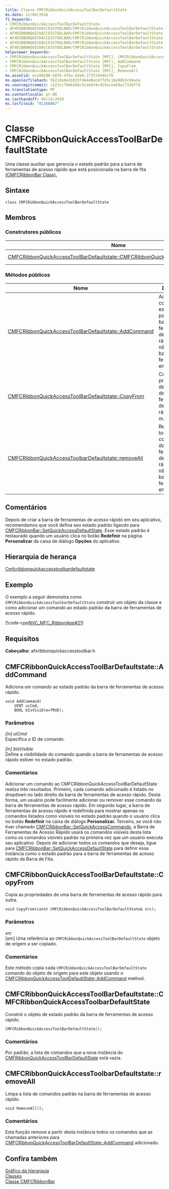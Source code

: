 ```yaml
---
title: Classe CMFCRibbonQuickAccessToolBarDefaultState
ms.date: 11/04/2016
f1_keywords:
- CMFCRibbonQuickAccessToolBarDefaultState
- AFXRIBBONQUICKACCESSTOOLBAR/CMFCRibbonQuickAccessToolBarDefaultState
- AFXRIBBONQUICKACCESSTOOLBAR/CMFCRibbonQuickAccessToolBarDefaultState::CMFCRibbonQuickAccessToolBarDefaultState
- AFXRIBBONQUICKACCESSTOOLBAR/CMFCRibbonQuickAccessToolBarDefaultState::AddCommand
- AFXRIBBONQUICKACCESSTOOLBAR/CMFCRibbonQuickAccessToolBarDefaultState::CopyFrom
- AFXRIBBONQUICKACCESSTOOLBAR/CMFCRibbonQuickAccessToolBarDefaultState::RemoveAll
helpviewer_keywords:
- CMFCRibbonQuickAccessToolBarDefaultState [MFC], CMFCRibbonQuickAccessToolBarDefaultState
- CMFCRibbonQuickAccessToolBarDefaultState [MFC], AddCommand
- CMFCRibbonQuickAccessToolBarDefaultState [MFC], CopyFrom
- CMFCRibbonQuickAccessToolBarDefaultState [MFC], RemoveAll
ms.assetid: eca99200-b87b-47ba-b2e8-2f3f2444b176
ms.openlocfilehash: 56219e8ed1833f4b448ec6ffd3c16e9db3c66ada
ms.sourcegitcommit: c123cc76bb2b6c5cde6f4c425ece420ac733bf70
ms.translationtype: MT
ms.contentlocale: pt-BR
ms.lasthandoff: 04/14/2020
ms.locfileid: "81368867"
---
```

# <a name="cmfcribbonquickaccesstoolbardefaultstate-class"></a>Classe CMFCRibbonQuickAccessToolBarDefaultState

Uma classe auxiliar que gerencia o estado padrão para a barra de ferramentas de acesso rápido que está posicionada na barra de fita [(CMFCRibbonBar Class).](../../mfc/reference/cmfcribbonbar-class.md)

## <a name="syntax"></a>Sintaxe

```
class CMFCRibbonQuickAccessToolBarDefaultState
```

## <a name="members"></a>Membros

### <a name="public-constructors"></a>Construtores públicos

|Nome|Descrição|
|----------|-----------------|
|[CMFCRibbonQuickAccessToolBarDefaultstate::CMFCRibbonQuickAccessToolbarDefaultState](#cmfcribbonquickaccesstoolbardefaultstate)|Constrói um objeto `CMFCRibbonQuickAccessToolbarDefaultState`.|

### <a name="public-methods"></a>Métodos públicos

|Nome|Descrição|
|----------|-----------------|
|[CMFCRibbonQuickAccessToolBarDefaultstate::AddCommand](#addcommand)|Adiciona um comando ao estado padrão da barra de ferramentas de acesso rápido. Isso não muda a barra de ferramentas em si.|
|[CMFCRibbonQuickAccessToolBarDefaultstate::CopyFrom](#copyfrom)|Copia as propriedades de uma barra de ferramentas de acesso rápido para outra.|
|[CMFCRibbonQuickAccessToolbarDefaultstate::removeAll](#removeall)|Remove todos os comandos da barra de ferramentas de acesso rápido. Isso não muda a barra de ferramentas em si.|

## <a name="remarks"></a>Comentários

Depois de criar a barra de ferramentas de acesso rápido em seu aplicativo, recomendamos que você defina seu estado padrão ligando para [CMFCRibbonBar::SetQuickAccessDefaultState](../../mfc/reference/cmfcribbonbar-class.md#setquickaccessdefaultstate). Esse estado padrão é restaurado quando um usuário clica no botão **Redefinir** na página **Personalizar** da caixa de diálogo **Opções** do aplicativo.

## <a name="inheritance-hierarchy"></a>Hierarquia de herança

[Cmfcribbonquickaccesstoolbardefaultstate](../../mfc/reference/cmfcribbonquickaccesstoolbardefaultstate-class.md)

## <a name="example"></a>Exemplo

O exemplo a seguir demonstra como `CMFCRibbonQuickAccessToolbarDefaultState` construir um objeto da classe e como adicionar um comando ao estado padrão da barra de ferramentas de acesso rápido.

[!code-cpp[NVC_MFC_RibbonApp#21](../../mfc/reference/codesnippet/cpp/cmfcribbonquickaccesstoolbardefaultstate-class_1.cpp)]

## <a name="requirements"></a>Requisitos

**Cabeçalho:** afxribbonquickaccesstoolbar.h

## <a name="cmfcribbonquickaccesstoolbardefaultstateaddcommand"></a><a name="addcommand"></a>CMFCRibbonQuickAccessToolBarDefaultstate::AddCommand

Adiciona um comando ao estado padrão da barra de ferramentas de acesso rápido.

```
void AddCommand(
    UINT uiCmd,
    BOOL bIsVisible=TRUE);
```

### <a name="parameters"></a>Parâmetros

*[in] uiCmd*<br/>
Especifica o ID de comando.

*[in] bIsVisible*<br/>
Define a visibilidade do comando quando a barra de ferramentas de acesso rápido estiver no estado padrão.

### <a name="remarks"></a>Comentários

Adicionar um comando ao CMFCRibbonQuickAccessToolBarDefaultState realiza três resultados. Primeiro, cada comando adicionado é listado no dropdown no lado direito da barra de ferramentas de acesso rápido. Desta forma, um usuário pode facilmente adicionar ou remover esse comando da barra de ferramentas de acesso rápido. Em segundo lugar, a barra de ferramentas de acesso rápido é redefinida para mostrar apenas os comandos listados como visíveis no estado padrão quando o usuário clica no botão **Redefinir** na caixa de diálogo **Personalizar.** Terceiro, se você não tiver chamado [CMFCRibbonBar::SetQuickAccessCommands](../../mfc/reference/cmfcribbonbar-class.md#setquickaccesscommands), a Barra de Ferramentas de Acesso Rápido usará os comandos visíveis desta lista como os comandos visíveis padrão na primeira vez que um usuário executa seu aplicativo. Depois de adicionar todos os comandos que deseja, ligue para [CMFCRibbonBar::SetQuickAccessDefaultState](../../mfc/reference/cmfcribbonbar-class.md#setquickaccessdefaultstate) para definir essa instância como o estado padrão para a barra de ferramentas de acesso rápido da Barra de Fita.

## <a name="cmfcribbonquickaccesstoolbardefaultstatecopyfrom"></a><a name="copyfrom"></a>CMFCRibbonQuickAccessToolBarDefaultstate::CopyFrom

Copia as propriedades de uma barra de ferramentas de acesso rápido para outra.

```
void CopyFrom(const CMFCRibbonQuickAccessToolBarDefaultState& src);
```

### <a name="parameters"></a>Parâmetros

*src*<br/>
[em] Uma referência ao `CMFCRibbonQuickAccessToolBarDefaultState` objeto de origem a ser copiado.

### <a name="remarks"></a>Comentários

Este método copia cada `CMFCRibbonQuickAccessToolBarDefaultState` comando do objeto de origem para este objeto usando o [CMFCRibbonQuickAccessToolDefaultState::AddCommand](#addcommand) method.

## <a name="cmfcribbonquickaccesstoolbardefaultstatecmfcribbonquickaccesstoolbardefaultstate"></a><a name="cmfcribbonquickaccesstoolbardefaultstate"></a>CMFCRibbonQuickAccessToolBarDefaultstate::CMFCRibbonQuickAccessToolbarDefaultState

Constrói o objeto de estado padrão da barra de ferramentas de acesso rápido.

```
CMFCRibbonQuickAccessToolBarDefaultState();
```

### <a name="remarks"></a>Comentários

Por padrão, a lista de comandos que a nova instância do [CMFRibbonQuickAccessToolBarDefaultState](../../mfc/reference/cmfcribbonquickaccesstoolbardefaultstate-class.md) está vazia.

## <a name="cmfcribbonquickaccesstoolbardefaultstateremoveall"></a><a name="removeall"></a>CMFCRibbonQuickAccessToolbarDefaultstate::removeAll

Limpa a lista de comandos padrão na barra de ferramentas de acesso rápido.

```
void RemoveAll();
```

### <a name="remarks"></a>Comentários

Esta função remove a partir desta instância todos os comandos que as chamadas anteriores para [CMFCRibbonQuickAccessToolBarDefaultState::AddCommand](#addcommand) adicionado.

## <a name="see-also"></a>Confira também

[Gráfico da hierarquia](../../mfc/hierarchy-chart.md)<br/>
[Classes](../../mfc/reference/mfc-classes.md)<br/>
[Classe CMFCRibbonBar](../../mfc/reference/cmfcribbonbar-class.md)

